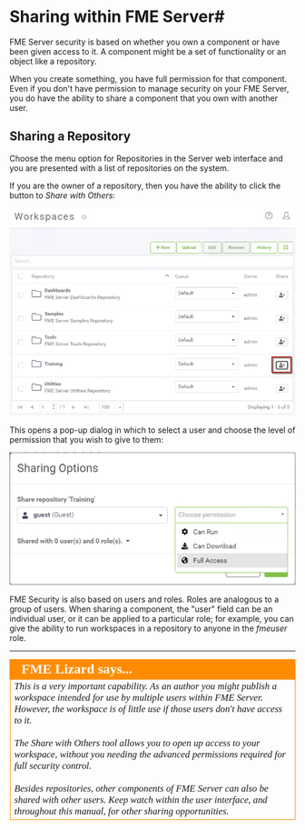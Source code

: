 # Sharing within FME Server#

FME Server security is based on whether you own a component or have been given access to it. A component might be a set of functionality or an object like a repository.

When you create something, you have full permission for that component. Even if you don't have permission to manage security on your FME Server, you do have the ability to share a component that you own with another user.


## Sharing a Repository ##

Choose the menu option for Repositories in the Server web interface and you are presented with a list of repositories on the system.

If you are the owner of a repository, then you have the ability to click the button to *Share with Others*:

![](./Images/Img1.045.RepositoryShareButton.png)

This opens a pop-up dialog in which to select a user and choose the level of permission that you wish to give to them:

![](./Images/Img1.046.RepositoryShareOptions.png)

FME Security is also based on users and roles. Roles are analogous to a group of users. When sharing a component, the "user" field can be an individual user, or it can be applied to a particular role; for example, you can give the ability to run workspaces in a repository to anyone in the *fmeuser* role.

---

<!--Person X Says Section-->

<table style="border-spacing: 0px">
<tr>
<td style="vertical-align:middle;background-color:darkorange;border: 2px solid darkorange">
<i class="fa fa-quote-left fa-lg fa-pull-left fa-fw" style="color:white;padding-right: 12px;vertical-align:text-top"></i>
<span style="color:white;font-size:x-large;font-weight: bold;font-family:serif">FME Lizard says...</span>
</td>
</tr>

<tr>
<td style="border: 1px solid darkorange">
<span style="font-family:serif; font-style:italic; font-size:larger">
This is a very important capability. As an author you might publish a workspace intended for use by multiple users within FME Server. However, the workspace is of little use if those users don't have access to it.
<br><br>The Share with Others tool allows you to open up access to your workspace, without you needing the advanced permissions required for full security control.
<br><br>Besides repositories, other components of FME Server can also be shared with other users. Keep watch within the user interface, and throughout this manual, for other sharing opportunities.
</span>
</td>
</tr>
</table>
